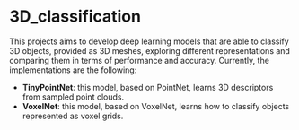 # 3D_classification
This projects aims to develop deep learning models that are able to classify 3D objects, provided as 3D meshes, exploring different representations and comparing them in terms of performance and accuracy. Currently, the implementations are the following:
<ul>
  <li><b>TinyPointNet</b>: this model, based on PointNet, learns 3D descriptors from sampled point clouds. </li>
  <li><b>VoxelNet</b>: this model, based on VoxelNet, learns how to classify objects represented as voxel grids. </li>
</ul>